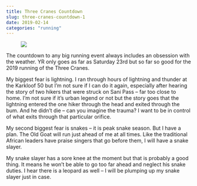 ```yaml
---
title: Three Cranes Countdown
slug: three-cranes-countdown-1
date: 2019-02-14
categories: "running"
---
```


<figure class="wp-block-image"><img src="https://res.cloudinary.com/dy6grlu8z/image/upload/v1558866460/aflsiomzdflajzrzknrs.png"/></figure>



<p>The countdown to any big running event always includes an obsession with the weather. YR only goes as far as Saturday 23rd but so far so good for the 2019 running of the Three Cranes.</p>



<p>My biggest fear is lightning. I ran through hours of lightning and thunder at the Karkloof 50 but I’m not sure if I can do it again, especially after hearing the story of two hikers that were struck on Sani Pass – far too close to home. I’m not sure if it’s urban legend or not but the story goes that the lightning entered the one hiker through the head and exited through the bum. And he didn’t die – can you imagine the trauma? I want to be in control of what exits through that particular orifice.</p>



<p>My second biggest fear is snakes – it is peak snake season. But I have a plan. The Old Goat will run just ahead of me at all times. Like the traditional African leaders have praise singers that go before them, I will have a snake slayer. </p>



<p>My snake slayer has a sore knee at the moment but that is probably a good thing. It means he won’t be able to go too far ahead and neglect his snake duties.  I hear there is a leopard as well – I will be plumping up my snake slayer just in case.</p>


